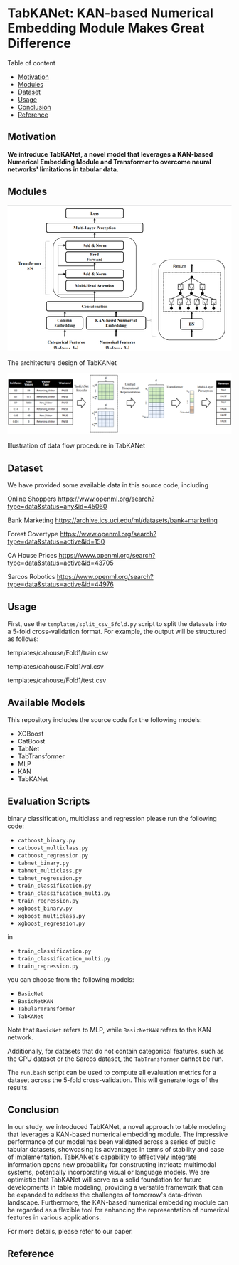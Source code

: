 # TabKANet: KAN-based Numerical Embedding Module Makes Great Difference

Table of content

- [Motivation](#motivation)
- [Modules](#modules)
- [Dataset](#dataset)
- [Usage](#usage)
- [Conclusion](#conclusion)
- [Reference](#reference)

## Motivation

**We introduce TabKANet, a novel model that leverages a KAN-based Numerical Embedding Module and Transformer to overcome neural networks' limitations in tabular data.**

## Modules

![The architecture design of TabKANet](figures/fig1.png)

The architecture design of TabKANet

![Illustration of data flow procedure in TabKANet](figures/fig2.png)

Illustration of data flow procedure in TabKANet


## Dataset

We have provided some available data in this source code, including

Online Shoppers 
https://www.openml.org/search?type=data&status=any&id=45060

Bank Marketing
https://archive.ics.uci.edu/ml/datasets/bank+marketing
                
Forest Covertype
https://www.openml.org/search?type=data&status=active&id=150
        
CA House Prices
https://www.openml.org/search?type=data&status=active&id=43705
        
Sarcos Robotics
https://www.openml.org/search?type=data&status=active&id=44976





## Usage


First, use the `templates/split_csv_5fold.py` script to split the datasets into a 5-fold cross-validation format. For example, the output will be structured as follows:

templates/cahouse/Fold1/train.csv

templates/cahouse/Fold1/val.csv

templates/cahouse/Fold1/test.csv


## Available Models

This repository includes the source code for the following models:

- XGBoost
- CatBoost
- TabNet
- TabTransformer
- MLP
- KAN
- TabKANet

## Evaluation Scripts

binary classification, multiclass and regression please run the following code:

- `catboost_binary.py`
- `catboost_multiclass.py`
- `catboost_regression.py`
- `tabnet_binary.py`
- `tabnet_multiclass.py`
- `tabnet_regression.py`
- `train_classification.py`
- `train_classification_multi.py`
- `train_regression.py`
- `xgboost_binary.py`
- `xgboost_multiclass.py`
- `xgboost_regression.py`

in

- `train_classification.py`
- `train_classification_multi.py`
- `train_regression.py`


you can choose from the following models:

- `BasicNet`
- `BasicNetKAN`
- `TabularTransformer`
- `TabKANet`

Note that `BasicNet` refers to MLP, while `BasicNetKAN` refers to the KAN network.

Additionally, for datasets that do not contain categorical features, such as the CPU dataset or the Sarcos dataset, the `TabTransformer` cannot be run.

The `run.bash` script can be used to compute all evaluation metrics for a dataset across the 5-fold cross-validation. This will generate logs of the results.



## Conclusion

In our study, we introduced TabKANet, a novel approach to table modeling that leverages a KAN-based numerical embedding module. The impressive performance of our model has been validated across a series of public tabular datasets, showcasing its advantages in terms of stability and ease of implementation. TabKANet's capability to effectively integrate information opens new probability for constructing intricate multimodal systems, potentially incorporating visual or language models. We are optimistic that TabKANet will serve as a solid foundation for future developments in table modeling, providing a versatile framework that can be expanded to address the challenges of tomorrow's data-driven landscape. Furthermore, the KAN-based numerical embedding module can be regarded as a flexible tool for enhancing the representation of numerical features in various applications.

For more details, please refer to our paper.




## Reference
